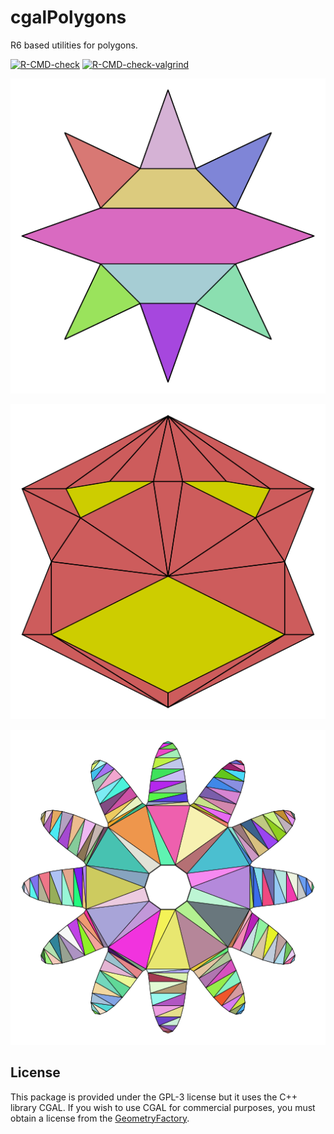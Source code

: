 # cgalPolygons

R6 based utilities for polygons.

<!-- badges: start -->
[![R-CMD-check](https://github.com/stla/cgalPolygons/actions/workflows/R-CMD-check.yaml/badge.svg)](https://github.com/stla/cgalPolygons/actions/workflows/R-CMD-check.yaml)
[![R-CMD-check-valgrind](https://github.com/stla/cgalPolygons/actions/workflows/R-CMD-check-valgrind.yaml/badge.svg)](https://github.com/stla/cgalPolygons/actions/workflows/R-CMD-check-valgrind.yaml)
<!-- badges: end -->

![](https://raw.githubusercontent.com/stla/cgalPolygons/main/inst/screenshots/star.png)

![](https://raw.githubusercontent.com/stla/cgalPolygons/main/inst/screenshots/monster.png)

![](https://raw.githubusercontent.com/stla/cgalPolygons/main/inst/screenshots/funnyCurve.png)


## License

This package is provided under the GPL-3 license but it uses the C++ library 
CGAL. If you wish to use CGAL for commercial purposes, you must obtain a 
license from the [GeometryFactory](https://geometryfactory.com).

